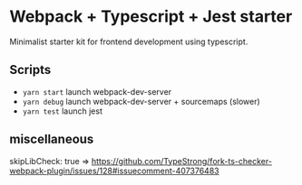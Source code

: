 # Webpack + Typescript + Jest starter

Minimalist starter kit for frontend development using typescript.

## Scripts

- `yarn start` launch webpack-dev-server
- `yarn debug` launch webpack-dev-server + sourcemaps (slower)
- `yarn test` launch jest

## miscellaneous

skipLibCheck: true =>
https://github.com/TypeStrong/fork-ts-checker-webpack-plugin/issues/128#issuecomment-407376483
